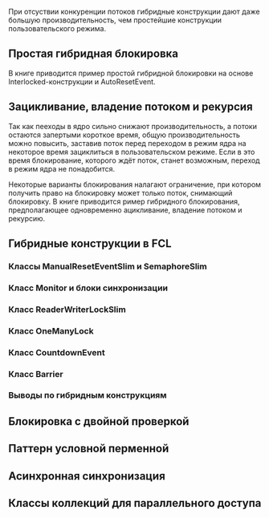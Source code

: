 При отсуствии конкуренции потоков гибридные конструкции дают даже большую производительность, чем простейшие конструкции пользовательского режима. 

## Простая гибридная блокировка

В книге приводится пример простой гибридной блокировки на основе Interlocked-конструкции и AutoResetEvent.

## Зацикливание, владение потоком и рекурсия

Так как пееходы в ядро сильно снижают производительность, а потоки остаются запертыми короткое время, общую производительность можно повысить, заставив поток перед переходом в режим ядра на некоторое время зациклиться в пользовательском режиме. Если в это время блокирование, которого ждёт поток, станет возможным, переход в режим ядра не понадобится.

Некоторые варианты блокирования налагают ограничение, при котором получить право на блокировку может только поток, снимающий блокировку. В книге приводится ример гибридного блокирования, предполагающее одновременно ацикливание, владение потоком и рекурсию.

## Гибридные конструкции в FCL 



### Классы ManualResetEventSlim и SemaphoreSlim



### Класс Monitor и блоки синхронизации



### Класс ReaderWriterLockSlim



### Класс OneManyLock



### Класс CountdownEvent



### Класс Barrier



### Выводы по гибридным конструкциям



## Блокировка с двойной проверкой



## Паттерн условной перменной



## Асинхронная синхронизация



## Классы коллекций для параллельного доступа

